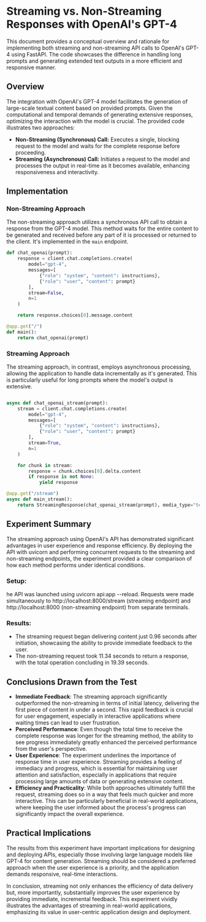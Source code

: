 # Streaming vs. Non-Streaming Responses with OpenAI's GPT-4

This document provides a conceptual overview and rationale for implementing both streaming and non-streaming API calls to OpenAI's GPT-4 using FastAPI. The code showcases the difference in handling long prompts and generating extended text outputs in a more efficient and responsive manner.

## Overview

The integration with OpenAI's GPT-4 model facilitates the generation of large-scale textual content based on provided prompts. Given the computational and temporal demands of generating extensive responses, optimizing the interaction with the model is crucial. The provided code illustrates two approaches:

- **Non-Streaming (Synchronous) Call:** Executes a single, blocking request to the model and waits for the complete response before proceeding.
- **Streaming (Asynchronous) Call:** Initiates a request to the model and processes the output in real-time as it becomes available, enhancing responsiveness and interactivity.

## Implementation

### Non-Streaming Approach

The non-streaming approach utilizes a synchronous API call to obtain a response from the GPT-4 model. This method waits for the entire content to be generated and received before any part of it is processed or returned to the client. It's implemented in the `main` endpoint.

```python
def chat_openai(prompt):
    response = client.chat.completions.create(
        model="gpt-4",
        messages=[
            {"role": "system", "content": instructions},
            {"role": "user", "content": prompt}
        ],
        stream=False,
        n=1
    )

    return response.choices[0].message.content

@app.get("/")
def main():
    return chat_openai(prompt)
```

### Streaming Approach

The streaming approach, in contrast, employs asynchronous processing, allowing the application to handle data incrementally as it's generated. This is particularly useful for long prompts where the model's output is extensive.

```python

async def chat_openai_stream(prompt):
    stream = client.chat.completions.create(
        model="gpt-4",
        messages=[
            {"role": "system", "content": instructions},
            {"role": "user", "content": prompt}
        ],
        stream=True,
        n=1
    )

    for chunk in stream:
        response = chunk.choices[0].delta.content        
        if response is not None:            
            yield response

@app.get("/stream")
async def main_stream():
    return StreamingResponse(chat_openai_stream(prompt), media_type="text/plain")
```

## Experiment Summary

The streaming approach using OpenAI's API has demonstrated significant advantages in user experience and response efficiency. By deploying the API with uvicorn and performing concurrent requests to the streaming and non-streaming endpoints, the experiment provided a clear comparison of how each method performs under identical conditions.

### Setup:
he API was launched using uvicorn api:app --reload. Requests were made simultaneously to http://localhost:8000/stream (streaming endpoint) and http://localhost:8000 (non-streaming endpoint) from separate terminals.

### Results:
- The streaming request began delivering content just 0.96 seconds after initiation, showcasing the ability to provide immediate feedback to the user.
- The non-streaming request took 11.34 seconds to return a response, with the total operation concluding in 19.39 seconds.

## Conclusions Drawn from the Test
- **Immediate Feedback**: The streaming approach significantly outperformed the non-streaming in terms of initial latency, delivering the first piece of content in under a second. This rapid feedback is crucial for user engagement, especially in interactive applications where waiting times can lead to user frustration.
- **Perceived Performance**: Even though the total time to receive the complete response was longer for the streaming method, the ability to see progress immediately greatly enhanced the perceived performance from the user's perspective.
- **User Experience**: The experiment underlines the importance of response time in user experience. Streaming provides a feeling of immediacy and progress, which is essential for maintaining user attention and satisfaction, especially in applications that require processing large amounts of data or generating extensive content.
- **Efficiency and Practicality**: While both approaches ultimately fulfill the request, streaming does so in a way that feels much quicker and more interactive. This can be particularly beneficial in real-world applications, where keeping the user informed about the process's progress can significantly impact the overall experience.

## Practical Implications
The results from this experiment have important implications for designing and deploying APIs, especially those involving large language models like GPT-4 for content generation. Streaming should be considered a preferred approach when the user experience is a priority, and the application demands responsive, real-time interactions.

In conclusion, streaming not only enhances the efficiency of data delivery but, more importantly, substantially improves the user experience by providing immediate, incremental feedback. This experiment vividly illustrates the advantages of streaming in real-world applications, emphasizing its value in user-centric application design and deployment.